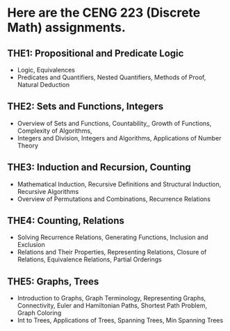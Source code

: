 # Here are the CENG 223 (Discrete Math) assignments.
## THE1: Propositional and Predicate Logic
- Logic, Equivalences
- Predicates and Quantifiers, Nested Quantifiers, Methods of Proof, Natural Deduction
## THE2: Sets and Functions, Integers
- Overview of Sets and Functions, Countability,, Growth of Functions, Complexity of Algorithms,
- Integers and Division, Integers and Algorithms, Applications of Number Theory
## THE3: Induction and Recursion, Counting
- Mathematical Induction, Recursive Definitions and Structural Induction, Recursive Algorithms
- Overview of Permutations and Combinations, Recurrence Relations
## THE4: Counting, Relations
- Solving Recurrence Relations, Generating Functions, Inclusion and Exclusion
- Relations and Their Properties, Representing Relations, Closure of Relations, Equivalence Relations, Partial Orderings
## THE5: Graphs, Trees
- Introduction to Graphs, Graph Terminology, Representing Graphs, Connectivity, Euler and Hamiltonian Paths, Shortest Path Problem, Graph Coloring
- Int to Trees, Applications of Trees, Spanning Trees, Min Spanning Trees

